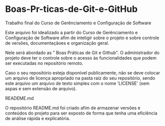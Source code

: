 # Boas-Pr-ticas-de-Git-e-GitHub
Trabalho final do Curso de Gerênciamento e Configuração de Software

Este arquivo foi idealizado a partir do Curso de Gerênciamento e Configuração de Software afim de inteligír  sobre o projeto e sobre controle de versões, documentaçãoes e organização geral.

Nele será abordado as " Boas Práticas de Git e Github".
O administrador do projeto deve ter o controle sobre o  acesso às funcionalidades que podem ser executadas no repositório remoto.

Caso o seu repositório esteja disponível publicamente, não se deve colocar um arquivo de licença apropriado na pasta raíz do seu repositório, sendo este arquivo um arquivo de texto simples com o nome 'LICENSE' (sem aspas e sem extensão de arquivo).

READEME.md

O repositório README.md foi criado afim de armazenar versões e conteúdos do projeto para ser exposto de forma que tenha uma eficiência de análise rápida e explicatória.

